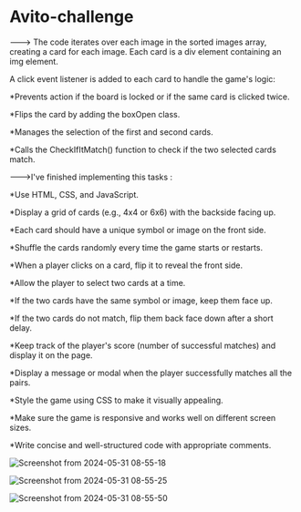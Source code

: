 # Avito-challenge


---> The code iterates over each image in the sorted images array, creating a card for each image.
Each card is a div element containing an img element.

A click event listener is added to each card to handle the game's logic:

*Prevents action if the board is locked or if the same card is clicked twice.

*Flips the card by adding the boxOpen class.

*Manages the selection of the first and second cards.

*Calls the CheckIfItMatch() function to check if the two selected cards match.




--->I've finished implementing this tasks :



*Use HTML, CSS, and JavaScript.

*Display a grid of cards (e.g., 4x4 or 6x6) with the backside facing up.

*Each card should have a unique symbol or image on the front side.

*Shuffle the cards randomly every time the game starts or restarts.

*When a player clicks on a card, flip it to reveal the front side.

*Allow the player to select two cards at a time.

*If the two cards have the same symbol or image, keep them face up.

*If the two cards do not match, flip them back face down after a short delay.

*Keep track of the player's score (number of successful matches) and display it on the page.

*Display a message or modal when the player successfully matches all the pairs.

*Style the game using CSS to make it visually appealing.

*Make sure the game is responsive and works well on different screen sizes.

*Write concise and well-structured code with appropriate comments.





![Screenshot from 2024-05-31 08-55-18](https://github.com/SouchenOu/Memory-game/assets/87101785/8d556d9a-5774-4a4f-97ff-12331ede6cd2)

![Screenshot from 2024-05-31 08-55-25](https://github.com/SouchenOu/Memory-game/assets/87101785/89ab0443-90ec-4c1f-ad33-7e8ba0b6099a)


![Screenshot from 2024-05-31 08-55-50](https://github.com/SouchenOu/Memory-game/assets/87101785/d433337e-3086-4769-a684-4746529af2e9)







